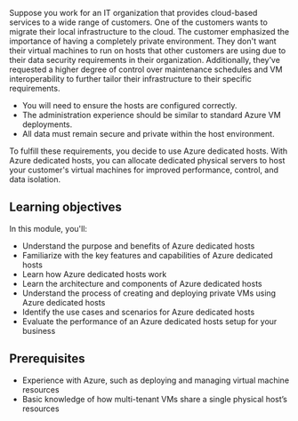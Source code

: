 Suppose you work for an IT organization that provides cloud-based services to a wide range of customers. One of the customers wants to migrate their local infrastructure to the cloud. The customer emphasized the importance of having a completely private environment. They don't want their virtual machines to run on hosts that other customers are using due to their data security requirements in their organization. Additionally, they’ve requested a higher degree of control over maintenance schedules and VM interoperability to further tailor their infrastructure to their specific requirements.
 
- You will need to ensure the hosts are configured correctly.
- The administration experience should be similar to standard Azure VM deployments.
- All data must remain secure and private within the host environment.

To fulfill these requirements, you decide to use Azure dedicated hosts. With Azure dedicated hosts, you can allocate dedicated physical servers to host your customer's virtual machines for improved performance, control, and data isolation.

## Learning objectives

In this module, you'll:

- Understand the purpose and benefits of Azure dedicated hosts
- Familiarize with the key features and capabilities of Azure dedicated hosts
- Learn how Azure dedicated hosts work
- Learn the architecture and components of Azure dedicated hosts
- Understand the process of creating and deploying private VMs using Azure dedicated hosts
- Identify the use cases and scenarios for Azure dedicated hosts
- Evaluate the performance of an Azure dedicated hosts setup for your business

## Prerequisites

- Experience with Azure, such as deploying and managing virtual machine resources
- Basic knowledge of how multi-tenant VMs share a single physical host’s resources
